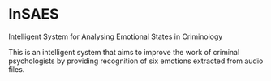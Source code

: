 # InSAES
Intelligent System for Analysing Emotional States in Criminology


This is an intelligent system that aims to improve the work of criminal psychologists by providing recognition of six emotions extracted from audio files.
